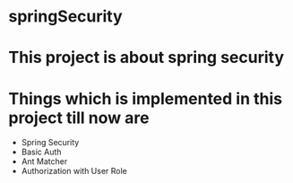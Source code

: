 # springSecurity
# This project is about spring security 
# Things which is implemented in this project till now are
  * Spring Security 
  * Basic Auth
  * Ant Matcher
  * Authorization with User Role
